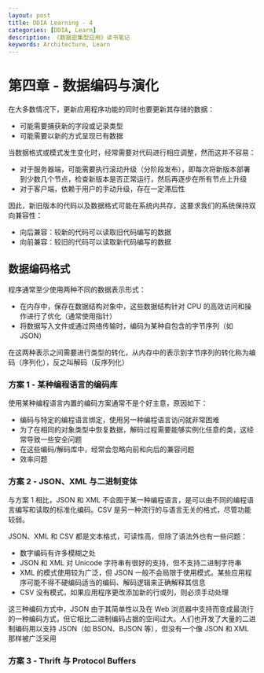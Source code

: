 ```yaml
---
layout: post
title: DDIA Learning - 4
categories: [DDIA, Learn]
description: 《数据密集型应用》读书笔记
keywords: Architecture, Learn
---
```


# 第四章 - 数据编码与演化

在大多数情况下，更新应用程序功能的同时也要更新其存储的数据：

- 可能需要捕获新的字段或记录类型
- 可能需要以新的方式呈现已有数据

当数据格式或模式发生变化时，经常需要对代码进行相应调整，然而这并不容易：

- 对于服务器端，可能需要执行滚动升级（分阶段发布），即每次将新版本部署到少数几个节点，检查新版本是否正常运行，然后再逐步在所有节点上升级
- 对于客户端，依赖于用户的手动升级，存在一定滞后性

因此，新旧版本的代码以及数据格式可能在系统内共存，这要求我们的系统保持双向兼容性：

- 向后兼容：较新的代码可以读取旧代码编写的数据
- 向前兼容：较旧的代码可以读取新代码编写的数据

## 数据编码格式

程序通常至少使用两种不同的数据表示形式：

- 在内存中，保存在数据结构对象中，这些数据结构针对 CPU 的高效访问和操作进行了优化（通常使用指针）
- 将数据写入文件或通过网络传输时，编码为某种自包含的字节序列（如 JSON）

在这两种表示之间需要进行类型的转化，从内存中的表示到字节序列的转化称为编码（序列化），反之叫解码（反序列化）

### 方案 1 - 某种编程语言的编码库

使用某种编程语言内置的编码方案通常不是个好主意，原因如下：

- 编码与特定的编程语言绑定，使用另一种编程语言访问就非常困难
- 为了在相同的对象类型中恢复数据，解码过程需要能够实例化任意的类，这经常导致一些安全问题
- 在这些编码/解码库中，经常会忽略向前和向后的兼容问题
- 效率问题

### 方案 2 - JSON、XML 与二进制变体

与方案 1 相比，JSON 和 XML 不会囿于某一种编程语言，是可以由不同的编程语言编写和读取的标准化编码。CSV 是另一种流行的与语言无关的格式，尽管功能较弱。

JSON、XML 和 CSV 都是文本格式，可读性高，但除了语法外也有一些问题：

- 数字编码有许多模糊之处
- JSON 和 XML 对 Unicode 字符串有很好的支持，但不支持二进制字符串
- XML 的模式使用较为广泛，但 JSON 一般不会局限于使用模式。某些应用程序可能不得不硬编码适当的编码、解码逻辑来正确解释其信息
- CSV 没有模式，如果应用程序更改添加新的行或列，则必须手动处理

这三种编码方式中，JSON 由于其简单性以及在 Web 浏览器中支持而变成最流行的一种编码方式，但它相比二进制编码占据的空间过大。人们也开发了大量的二进制编码用以支持 JSON（如 BSON、BJSON 等），但没有一个像 JSON 和 XML 那样被广泛采用

### 方案 3 - Thrift 与 Protocol Buffers
